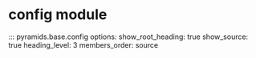 # config module


::: pyramids.base.config
    options:
        show_root_heading: true
        show_source: true
        heading_level: 3
        members_order: source